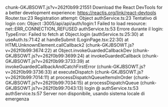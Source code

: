 chunk-GKJBSOWT.js?v=262f0b99:21551 Download the React DevTools for a better development experience: https://reactjs.org/link/react-devtools
Router.tsx:23 Registration attempt: Object
authService.ts:23 Tentativo di login con: Object
:3005/api/api/auth/login:1  Failed to load resource: net::ERR_CONNECTION_REFUSED
authService.ts:53 Errore durante il login: TypeError: Failed to fetch
    at Object.login (authService.ts:25:30)
    at useAuth.ts:71:42
    at handleSubmit (LoginPage.tsx:22:30)
    at HTMLUnknownElement.callCallback2 (chunk-GKJBSOWT.js?v=262f0b99:3674:22)
    at Object.invokeGuardedCallbackDev (chunk-GKJBSOWT.js?v=262f0b99:3699:24)
    at invokeGuardedCallback (chunk-GKJBSOWT.js?v=262f0b99:3733:39)
    at invokeGuardedCallbackAndCatchFirstError (chunk-GKJBSOWT.js?v=262f0b99:3736:33)
    at executeDispatch (chunk-GKJBSOWT.js?v=262f0b99:7014:11)
    at processDispatchQueueItemsInOrder (chunk-GKJBSOWT.js?v=262f0b99:7034:15)
    at processDispatchQueue (chunk-GKJBSOWT.js?v=262f0b99:7043:13)
login @ authService.ts:53
authService.ts:57 Server non disponibile, usando sistema locale di emergenza
